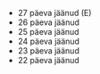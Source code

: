 - 27 päeva jäänud (E)
- 26 päeva jäänud
- 25 päeva jäänud
- 24 päeva jäänud
- 23 päeva jäänud
- 22 päeva jäänud